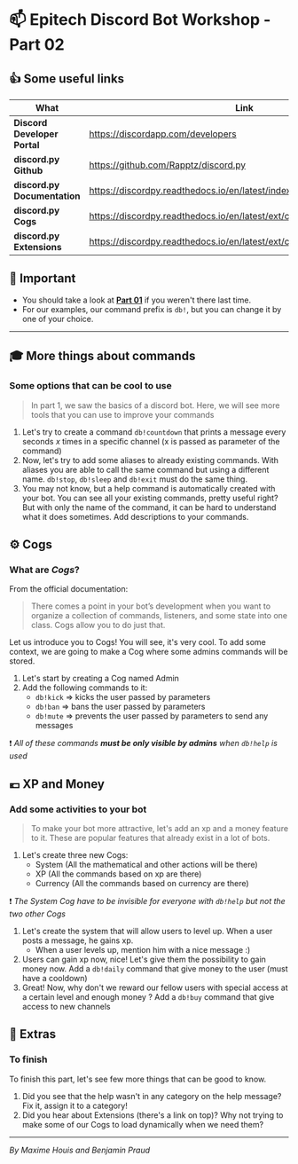 # :mailbox: Epitech Discord Bot Workshop - Part 02
## :+1: Some useful links

 What | Link
------|------
**Discord Developer Portal**|https://discordapp.com/developers
**discord.py Github**|https://github.com/Rapptz/discord.py
**discord.py Documentation**|https://discordpy.readthedocs.io/en/latest/index.html
**discord.py Cogs**|https://discordpy.readthedocs.io/en/latest/ext/commands/cogs.html
**discord.py Extensions**|https://discordpy.readthedocs.io/en/latest/ext/commands/extensions.html

## :pushpin: Important

* You should take a look at [**Part 01**](Part01_Beginning.md) if you weren't there last time.
* For our examples, our command prefix is `db!`, but you can change it by one of your choice.

---

## :mortar_board: More things about commands
### Some options that can be cool to use
> In part 1, we saw the basics of a discord bot. Here, we will see more tools that you can use to improve your commands
 
 1) Let's try to create a command `db!countdown` that prints a message every seconds *x* times in a specific channel (x is passed as parameter of the command)
 1) Now, let's try to add some aliases to already existing commands. With aliases you are able to call the same command but using a different name. `db!stop`, `db!sleep` and `db!exit` must do the same thing.
 1) You may not know, but a help command is automatically created with your bot. You can see all your existing commands, pretty useful right? But with only the name of the command, it can be hard to understand what it does sometimes. Add descriptions to your commands.

## :gear: Cogs
### What are *Cogs*?

From the official documentation:
> There comes a point in your bot’s development when you want to organize a collection of commands, listeners, and some state into one class. Cogs allow you to do just that.

Let us introduce you to Cogs! You will see, it's very cool. To add some context, we are going to make a Cog where some admins commands will be stored.

 1) Let's start by creating a Cog named Admin
 1) Add the following commands to it:
    * `db!kick` => kicks the user passed by parameters
    * `db!ban`  => bans the user passed by parameters
    * `db!mute` => prevents the user passed by parameters to send any messages
    
:exclamation: *All of these commands **must be only visible by admins** when `db!help` is used*

## :euro: XP and Money
### Add some activities to your bot
> To make your bot more attractive, let's add an xp and a money feature to it. These are popular features that already exist in a lot of bots.

 1) Let's create three new Cogs:
    * System (All the mathematical and other actions will be there)
    * XP (All the commands based on xp are there)
    * Currency (All the commands based on currency are there)
    
:exclamation: *The System Cog have to be invisible for everyone with `db!help` but not the two other Cogs*
 1) Let's create the system that will allow users to level up. When a user posts a message, he gains xp.
    * When a user levels up, mention him with a nice message :)
 1) Users can gain xp now, nice! Let's give them the possibility to gain money now. Add a `db!daily` command that give money to the user (must have a cooldown)
 1) Great! Now, why don't we reward our fellow users with special access at a certain level and enough money ? Add a `db!buy` command that give access to new channels

## :rocket: Extras
### To finish
To finish this part, let's see few more things that can be good to know.
 1) Did you see that the help wasn't in any category on the help message? Fix it, assign it to a category!
 1) Did you hear about Extensions (there's a link on top)? Why not trying to make some of our Cogs to load dynamically when we need them?

---

*By Maxime Houis and Benjamin Praud*
